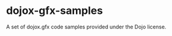 dojox-gfx-samples
=================

A set of dojox.gfx code samples provided under the Dojo license.